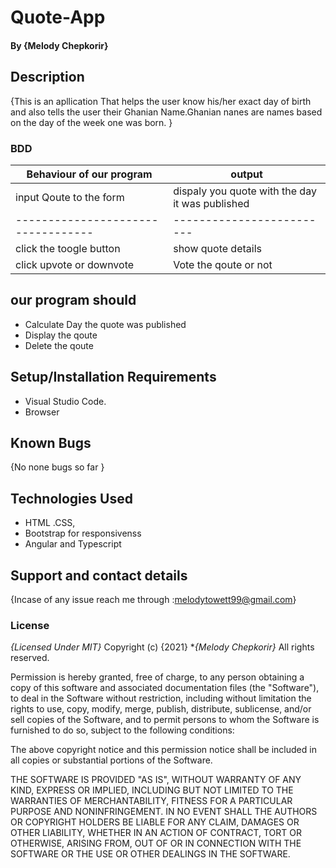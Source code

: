 # Quote-App
#### By **{Melody Chepkorir}**
## Description
{This is an apllication That helps the user know his/her exact day of birth and also tells the user their Ghanian Name.Ghanian nanes are names based on the day of the week one was born. }
### BDD 

 | Behaviour  of our program       |             output      
 ----------------------------------|------------------------
input Qoute to the form           | dispaly you quote with the day it was published          
 ----------------------------------|-------------------------
click the toogle button               | show quote details   
click upvote or downvote   |   Vote the qoute or not        
                      
## our program should
* Calculate Day the quote was published
* Display  the qoute 
* Delete the qoute
## Setup/Installation Requirements
* Visual Studio Code.
* Browser
## Known Bugs
{No none bugs so far }
## Technologies Used
* HTML .CSS,
* Bootstrap for responsivenss 
* Angular and Typescript
## Support and contact details
{Incase of any issue reach me through :melodytowett99@gmail.com}
### License
*{Licensed Under MIT}*
Copyright (c) {2021} **{Melody Chepkorir}*
All rights reserved.

Permission is hereby granted, free of charge, to any person obtaining a copy of this software and associated documentation files (the "Software"), to deal in the Software without restriction, including without limitation the rights to use, copy, modify, merge, publish, distribute, sublicense, and/or sell copies of the Software, and to permit persons to whom the Software is furnished to do so, subject to the following conditions:

The above copyright notice and this permission notice shall be included in all copies or substantial portions of the Software.

THE SOFTWARE IS PROVIDED "AS IS", WITHOUT WARRANTY OF ANY KIND, EXPRESS OR IMPLIED, INCLUDING BUT NOT LIMITED TO THE WARRANTIES OF MERCHANTABILITY, FITNESS FOR A PARTICULAR PURPOSE AND NONINFRINGEMENT. IN NO EVENT SHALL THE AUTHORS OR COPYRIGHT HOLDERS BE LIABLE FOR ANY CLAIM, DAMAGES OR OTHER LIABILITY, WHETHER IN AN ACTION OF CONTRACT, TORT OR OTHERWISE, ARISING FROM, OUT OF OR IN CONNECTION WITH THE SOFTWARE OR THE USE OR OTHER DEALINGS IN THE SOFTWARE.
